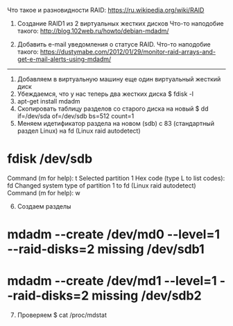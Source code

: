 Что такое и разновидности RAID:
https://ru.wikipedia.org/wiki/RAID

1. Создание RAID1 из 2 виртуальных жестких дисков
Что-то наподобие такого:
http://blog.102web.ru/howto/debian-mdadm/


2. Добавить e-mail уведомления о статусе RAID.
Что-то наподобие такого:
https://dustymabe.com/2012/01/29/monitor-raid-arrays-and-get-e-mail-alerts-using-mdadm/

***

1. Добавляем в виртуальную машину еще один виртуальный жесткий диск
2. Убеждаемся, что у нас теперь два жестких диска
 $ fdisk -l
3. apt-get install mdadm
4. Скопировать таблицу разделов со старого диска на новый
 $ dd if=/dev/sda of=/dev/sdb bs=512 count=1
5. Меняем идетификатор раздела на новом (sdb) с 83 (стандартный раздел Linux) на fd (Linux raid autodetect)

 # fdisk /dev/sdb
Command (m for help): t
Selected partition 1
Hex code (type L to list codes): fd
Changed system type of partition 1 to fd (Linux raid autodetect)
Command (m for help): w

6. Создаем разделы
 # mdadm --create /dev/md0 --level=1 --raid-disks=2 missing /dev/sdb1
 # mdadm --create /dev/md1 --level=1 --raid-disks=2 missing /dev/sdb2

7. Проверяем
 $ cat /proc/mdstat
